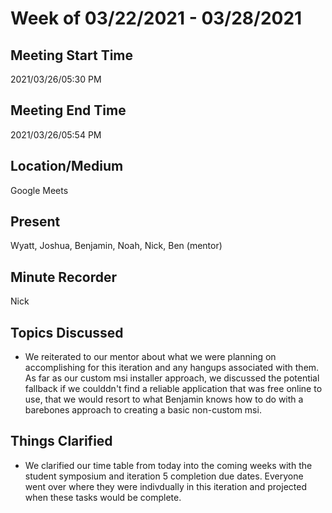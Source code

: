 # Week of 03/22/2021 - 03/28/2021

## Meeting Start Time

2021/03/26/05:30 PM

## Meeting End Time

2021/03/26/05:54 PM

## Location/Medium

Google Meets

## Present

Wyatt, Joshua, Benjamin, Noah, Nick, Ben (mentor)

## Minute Recorder 

Nick

## Topics Discussed
- We reiterated to our mentor about what we were planning on accomplishing for this iteration and any hangups associated with
them. As far as our custom msi installer approach, we discussed the potential fallback if we coulddn't find a reliable application
that was free online to use, that we would resort to what Benjamin knows how to do with a barebones approach to creating a basic
non-custom msi.

## Things Clarified
- We clarified our time table from today into the coming weeks with the student symposium and iteration 5 completion due dates.
Everyone went over where they were indivdually in this iteration and projected when these tasks would be complete.
